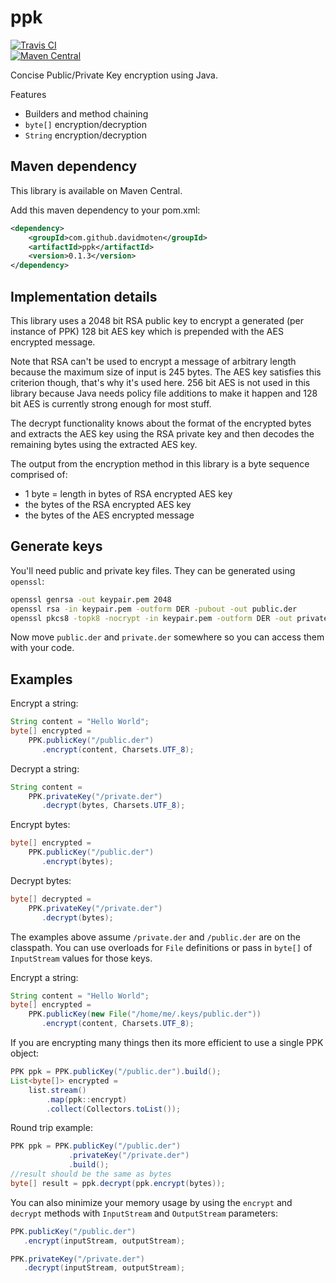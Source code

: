ppk
======
[![Travis CI](https://travis-ci.org/davidmoten/ppk.svg)](https://travis-ci.org/davidmoten/ppk)<br/>
[![Maven Central](https://maven-badges.herokuapp.com/maven-central/com.github.davidmoten/ppk/badge.svg?style=flat)](https://maven-badges.herokuapp.com/maven-central/com.github.davidmoten/ppk)<br/>

Concise Public/Private Key encryption using Java.

Features
* Builders and method chaining
* `byte[]` encryption/decryption
* `String` encryption/decryption

Maven dependency
--------------------
This library is available on Maven Central.

Add this maven dependency to your pom.xml:

```xml
<dependency>
    <groupId>com.github.davidmoten</groupId>
    <artifactId>ppk</artifactId>
    <version>0.1.3</version>
</dependency>
```

Implementation details
-----------------------------
This library uses a 2048 bit RSA public key to encrypt a generated (per instance of PPK) 128 bit AES key which is prepended with the AES encrypted message.

Note that RSA can't be used to encrypt a message of arbitrary length because the maximum size of input is 245 bytes. The AES key satisfies this criterion though, that's why it's used here. 256 bit AES is not used in this library because Java needs policy file additions to make it happen and 128 bit AES is currently strong enough for most stuff.

The decrypt functionality knows about the format of the encrypted bytes and extracts the AES key using the RSA private key and then decodes the remaining bytes using the extracted AES key.

The output from the encryption method in this library is a byte sequence comprised of:

* 1 byte = length in bytes of RSA encrypted AES key
* the bytes of the RSA encrypted AES key
* the bytes of the AES encrypted message

Generate keys
-----------------
You'll need public and private key files. They can be generated using `openssl`:

```bash
openssl genrsa -out keypair.pem 2048
openssl rsa -in keypair.pem -outform DER -pubout -out public.der
openssl pkcs8 -topk8 -nocrypt -in keypair.pem -outform DER -out private.der
```
Now move `public.der` and `private.der` somewhere so you can access them with your code.

Examples
---------------
Encrypt a string:

```java
String content = "Hello World";
byte[] encrypted = 
    PPK.publicKey("/public.der")
       .encrypt(content, Charsets.UTF_8);
```
Decrypt a string:

```java
String content = 
    PPK.privateKey("/private.der")
       .decrypt(bytes, Charsets.UTF_8);
```

Encrypt bytes:
```java
byte[] encrypted = 
    PPK.publicKey("/public.der")
       .encrypt(bytes);
```

Decrypt bytes:
```java
byte[] decrypted = 
    PPK.privateKey("/private.der")
       .decrypt(bytes);
```


The examples above assume `/private.der` and `/public.der` are on the classpath. You can use overloads for `File` definitions or pass in `byte[]` of `InputStream` values for those keys.

Encrypt a string:

```java
String content = "Hello World";
byte[] encrypted = 
    PPK.publicKey(new File("/home/me/.keys/public.der"))
       .encrypt(content, Charsets.UTF_8);
```

If you are encrypting many things then its more efficient to use a single PPK object:

```java
PPK ppk = PPK.publicKey("/public.der").build();
List<byte[]> encrypted = 
    list.stream()
        .map(ppk::encrypt)
        .collect(Collectors.toList());
```

Round trip example:

```java
PPK ppk = PPK.publicKey("/public.der")
             .privateKey("/private.der")
             .build();
//result should be the same as bytes
byte[] result = ppk.decrypt(ppk.encrypt(bytes));
```

You can also minimize your memory usage by using the `encrypt` and `decrypt` methods with `InputStream` and `OutputStream` parameters:

```java
PPK.publicKey("/public.der")
   .encrypt(inputStream, outputStream);
```

```java
PPK.privateKey("/private.der")
   .decrypt(inputStream, outputStream);
```



